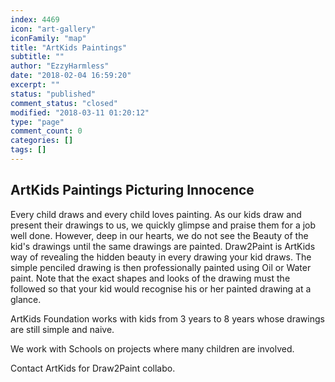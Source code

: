 ```yaml
---
index: 4469
icon: "art-gallery"
iconFamily: "map"
title: "ArtKids Paintings"
subtitle: ""
author: "EzzyHarmless"
date: "2018-02-04 16:59:20"
excerpt: ""
status: "published"
comment_status: "closed"
modified: "2018-03-11 01:20:12"
type: "page"
comment_count: 0
categories: []
tags: []
---
```


ArtKids Paintings Picturing Innocence
-------------------------------------

Every child draws and every child loves painting. As our kids draw and present their drawings to us, we quickly glimpse and praise them for a job well done. However, deep in our hearts, we do not see the Beauty of the kid's drawings until the same drawings are painted. Draw2Paint is ArtKids way of revealing the hidden beauty in every drawing your kid draws. The simple penciled drawing is then professionally painted using Oil or Water paint. Note that the exact shapes and looks of the drawing must the followed so that your kid would recognise his or her painted drawing at a glance.

ArtKids Foundation works with kids from 3 years to 8 years whose drawings are still simple and naive.

We work with Schools on projects where many children are involved.

Contact ArtKids for Draw2Paint collabo.

